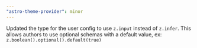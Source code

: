 ```yaml
---
"astro-theme-provider": minor
---
```


Updated the type for the user config to use `z.input` instead of `z.infer`. This allows authors to use optional schemas with a default value, ex: `z.boolean().optional().default(true)`
